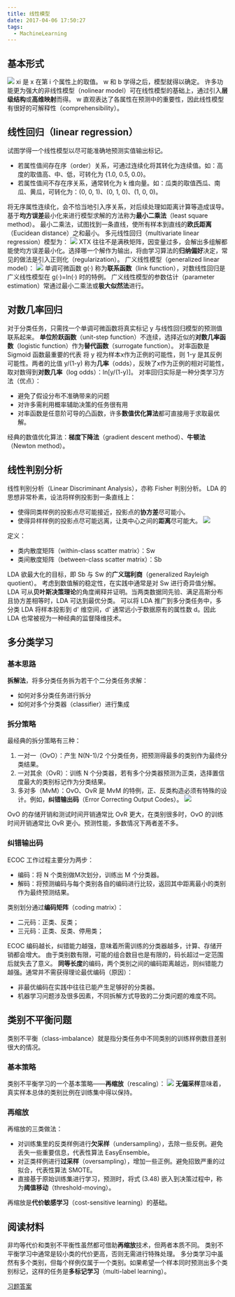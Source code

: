 ```yaml
---
title: 线性模型
date: 2017-04-06 17:50:27
tags:
  - MachineLearning
---
```

## 基本形式
![](https://raw.githubusercontent.com/umarellyh/mPOST/master/MachineLearning/3_1.jpeg)
xi 是 x 在第 i 个属性上的取值。
w 和 b 学得之后，模型就得以确定。
许多功能更为强大的非线性模型（nolinear model）可在线性模型的基础上，通过引入**层级结构**或**高维映射**而得。
w 直观表达了各属性在预测中的重要性，因此线性模型有很好的可解释性（comprehensibility）。
<!--more-->
## 线性回归（linear regression）
试图学得一个线性模型以尽可能准确地预测实值输出标记。
* 若属性值间存在序（order）关系，可通过连续化将其转化为连续值。如：高度的取值高、中、低，可转化为 {1.0, 0.5, 0.0}。
* 若属性值间不存在序关系，通常转化为 k 维向量。如：瓜类的取值西瓜、南瓜、黄瓜，可转化为：(0, 0, 1)、(0, 1, 0)、(1, 0, 0)。

将无序属性连续化，会不恰当地引入序关系，对后续处理如距离计算等造成误导。
基于**均方误差**最小化来进行模型求解的方法称为**最小二乘法**（least square method）。
最小二乘法，试图找到一条直线，使所有样本到直线的**欧氏距离**（Eucidean distance）之和最小。
多元线性回归（multivariate linear regression）模型为：
![](https://raw.githubusercontent.com/umarellyh/mPOST/master/MachineLearning/3_2.jpeg)
XTX 往往不是满秩矩阵，因变量过多，会解出多组解都能使均方误差最小化。选择哪一个解作为输出，将由学习算法的**归纳偏好**决定，常见的做法是引入正则化（regularization）。
广义线性模型（generalized linear model）：
![](https://raw.githubusercontent.com/umarellyh/mPOST/master/MachineLearning/3_3.jpeg)
单调可微函数 g(·) 称为**联系函数**（link function），对数线性回归是广义线性模型在 g(·)=ln(·) 时的特例。
广义线性模型的参数估计（parameter estimation）常通过最小二乘法或**极大似然法**进行。
## 对数几率回归
对于分类任务，只需找一个单调可微函数将真实标记 y 与线性回归模型的预测值联系起来。
**单位阶跃函数**（unit-step function）不连续，选择近似的**对数几率函数**（logistic function）作为**替代函数**（surrogate function）。
对率函数是 Sigmoid 函数最重要的代表
将 y 视为样本x作为正例的可能性，则 1-y 是其反例可能性。两者的比值 y/(1-y) 称为**几率**（odds），反映了x作为正例的相对可能性，取对数得到**对数几率**（log odds）：ln[y/(1-y)]。
对率回归实际是一种分类学习方法（优点）：
* 避免了假设分布不准确带来的问题
* 对许多需利用概率辅助决策的任务很有用
* 对率函数是任意阶可导的凸函数，许多**数值优化算法**都可直接用于求取最优解。

经典的数值优化算法：**梯度下降法**（gradient descent method）、**牛顿法**（Newton method）。
## 线性判别分析
线性判别分析（Linear Discriminant Analysis），亦称 Fisher 判别分析。
LDA 的思想非常朴素，设法将样例投影到一条直线上：
* 使得同类样例的投影点尽可能接近，投影点的**协方差**尽可能小。
* 使得异样样例的投影点尽可能远离，让类中心之间的**距离**尽可能大。
![](https://raw.githubusercontent.com/umarellyh/mPOST/master/MachineLearning/3_4.jpeg)

定义：
* 类内散度矩阵（within-class scatter matrix）：Sw
* 类间散度矩阵（between-class scatter matrix）：Sb

LDA 欲最大化的目标，即 Sb 与 Sw 的**广义瑞利商**（generalized Rayleigh quotient）。
考虑到数值解的稳定性，在实践中通常是对 Sw 进行奇异值分解。
LDA 可从**贝叶斯决策理论**的角度阐释并证明。当两类数据同先验、满足高斯分布且协方差相等时，LDA 可达到最优分类。
可以将 LDA 推广到多分类任务中，多分类 LDA 将样本投影到 d' 维空间，d' 通常远小于数据原有的属性数 d。因此 LDA 也常被视为一种经典的监督降维技术。
## 多分类学习
### 基本思路
**拆解法**，将多分类任务拆为若干个二分类任务求解：
* 如何对多分类任务进行拆分
* 如何对多个分类器（classifier）进行集成

### 拆分策略
最经典的拆分策略有三种：
1. 一对一（OvO）：产生 N(N-1)/2 个分类任务，把预测得最多的类别作为最终分类结果。
2. 一对其余（OvR）：训练 N 个分类器，若有多个分类器预测为正类，选择置信度最大的类别标记作为分类结果。
3. 多对多（MvM）：OvO、OvR 是 MvM 的特例，正、反类构造必须有特殊的设计。例如，**纠错输出码**（Error Correcting Output Codes）。
![](https://raw.githubusercontent.com/umarellyh/mPOST/master/MachineLearning/3_5.jpeg)

OvO 的存储开销和测试时间开销通常比 OvR 更大，在类别很多时，OvO 的训练时间开销通常比 OvR 更小。预测性能，多数情况下两者差不多。
### 纠错输出码
ECOC 工作过程主要分为两步：
* 编码：将 N 个类别做M次划分，训练出 M 个分类器。
* 解码：将预测编码与每个类别各自的编码进行比较，返回其中距离最小的类别作为最终预测结果。

类别划分通过**编码矩阵**（coding matrix）：
* 二元码：正类、反类；
* 三元码：正类、反类、停用类；

ECOC 编码越长，纠错能力越强，意味着所需训练的分类器越多，计算、存储开销都会增大。
由于类别数有限，可能的组合数目也是有限的，码长超过一定范围后就失去了意义。
**同等长度**的编码，两个类别之间的编码距离越远，则纠错能力越强。通常并不需获得理论最优编码（原因）：
* 非最优编码在实践中往往已能产生足够好的分类器。
* 机器学习问题涉及很多因素，不同拆解方式导致的二分类问题的难度不同。

## 类别不平衡问题
类别不平衡（class-imbalance）就是指分类任务中不同类别的训练样例数目差别很大的情况。
### 基本策略
类别不平衡学习的一个基本策略——**再缩放**（rescaling）：
![](https://raw.githubusercontent.com/umarellyh/mPOST/master/MachineLearning/3_6.jpeg)
**无偏采样**意味着，真实样本总体的类别比例在训练集中得以保持。
### 再缩放
再缩放的三类做法：
* 对训练集里的反类样例进行**欠采样**（undersampling），去除一些反例。避免丢失一些重要信息，代表性算法 EasyEnsemble。
* 对正类样例进行**过采样**（oversampling），增加一些正例。避免招致严重的过拟合，代表性算法 SMOTE。
* 直接基于原始训练集进行学习，预测时，将式 (3.48) 嵌入到决策过程中，称为**阈值移动**（threshold-moving）。

再缩放是**代价敏感学习**（cost-sensitive learning）的基础。
## 阅读材料
非均等代价和类别不平衡性虽然都可借助**再缩放**技术，但两者本质不同。
类别不平衡学习中通常是较小类的代价更高，否则无需进行特殊处理。
多分类学习中虽然有多个类别，但每个样例仅属于一个类别。如果希望一个样本同时预测出多个类别标记，这样的任务是**多标记学习**（multi-label learning）。

[习题答案](http://blog.csdn.net/icefire_tyh/article/details/52069025)
